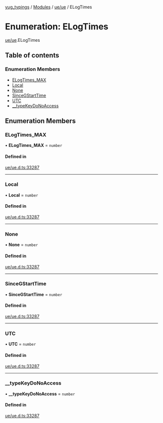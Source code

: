 [yug_typings](../README.md) / [Modules](../modules.md) / [ue/ue](../modules/ue_ue.md) / ELogTimes

# Enumeration: ELogTimes

[ue/ue](../modules/ue_ue.md).ELogTimes

## Table of contents

### Enumeration Members

- [ELogTimes\_MAX](ue_ue.ELogTimes.md#elogtimes_max)
- [Local](ue_ue.ELogTimes.md#local)
- [None](ue_ue.ELogTimes.md#none)
- [SinceGStartTime](ue_ue.ELogTimes.md#sincegstarttime)
- [UTC](ue_ue.ELogTimes.md#utc)
- [\_\_typeKeyDoNoAccess](ue_ue.ELogTimes.md#__typekeydonoaccess)

## Enumeration Members

### ELogTimes\_MAX

• **ELogTimes\_MAX** = `number`

#### Defined in

[ue/ue.d.ts:33287](https://github.com/YugMetaverse/yug_typings/blob/b7d9b19/ue/ue.d.ts#L33287)

___

### Local

• **Local** = `number`

#### Defined in

[ue/ue.d.ts:33287](https://github.com/YugMetaverse/yug_typings/blob/b7d9b19/ue/ue.d.ts#L33287)

___

### None

• **None** = `number`

#### Defined in

[ue/ue.d.ts:33287](https://github.com/YugMetaverse/yug_typings/blob/b7d9b19/ue/ue.d.ts#L33287)

___

### SinceGStartTime

• **SinceGStartTime** = `number`

#### Defined in

[ue/ue.d.ts:33287](https://github.com/YugMetaverse/yug_typings/blob/b7d9b19/ue/ue.d.ts#L33287)

___

### UTC

• **UTC** = `number`

#### Defined in

[ue/ue.d.ts:33287](https://github.com/YugMetaverse/yug_typings/blob/b7d9b19/ue/ue.d.ts#L33287)

___

### \_\_typeKeyDoNoAccess

• **\_\_typeKeyDoNoAccess** = `number`

#### Defined in

[ue/ue.d.ts:33287](https://github.com/YugMetaverse/yug_typings/blob/b7d9b19/ue/ue.d.ts#L33287)

